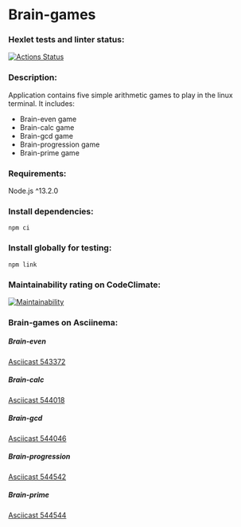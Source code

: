 # Brain-games

### Hexlet tests and linter status:
[![Actions Status](https://github.com/ikki-li/frontend-project-44/workflows/hexlet-check/badge.svg)](https://github.com/ikki-li/frontend-project-44/actions)

### Description:
Application contains five simple arithmetic games to play in the linux terminal. It includes:
* Brain-even game
* Brain-calc game
* Brain-gcd game
* Brain-progression game
* Brain-prime game

### Requirements:
Node.js ^13.2.0

### Install dependencies:
```
npm ci
``` 
### Install globally for testing:
```
npm link
```
### Maintainability rating on CodeClimate:
 [![Maintainability](https://api.codeclimate.com/v1/badges/f4b7aa860861316b85f3/maintainability)](https://codeclimate.com/github/ikki-li/frontend-project-44/maintainability)

### Brain-games on Asciinema:

##### Brain-even
[Asciicast 543372](https://asciinema.org/a/543372)

##### Brain-calc
[Asciicast 544018](https://asciinema.org/a/544018)

##### Brain-gcd
[Asciicast 544046](https://asciinema.org/a/544046)

##### Brain-progression
[Asciicast 544542](https://asciinema.org/a/544542)

##### Brain-prime
[Asciicast 544544](https://asciinema.org/a/544544)
